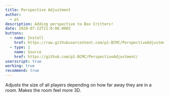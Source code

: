```yaml
---
title: Perspective Adjustment
author:
  - p1
description: Adding perspective to Box Critters!
date: 2020-07-22T21:0:00.000Z
buttons:
  - name: Install
    href: https://raw.githubusercontent.com/p1-BCMC/PerspectiveAdjustment/master/PerspectiveAdjustment.user.js
  - type: 1
    name: Source
    href: https://github.com/p1-BCMC/PerspectiveAdjustment/
userscript: true
working: true
recommend: true
---
```

Adjusts the size of all players depending on how far away they are in a room. Makes the room feel more 3D.
